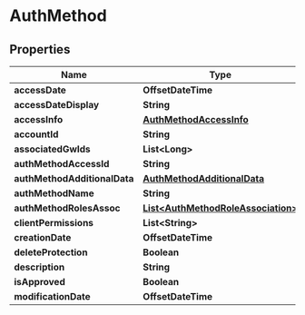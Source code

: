 

# AuthMethod


## Properties

Name | Type | Description | Notes
------------ | ------------- | ------------- | -------------
**accessDate** | **OffsetDateTime** |  |  [optional]
**accessDateDisplay** | **String** |  |  [optional]
**accessInfo** | [**AuthMethodAccessInfo**](AuthMethodAccessInfo.md) |  |  [optional]
**accountId** | **String** |  |  [optional]
**associatedGwIds** | **List&lt;Long&gt;** |  |  [optional]
**authMethodAccessId** | **String** |  |  [optional]
**authMethodAdditionalData** | [**AuthMethodAdditionalData**](AuthMethodAdditionalData.md) |  |  [optional]
**authMethodName** | **String** |  |  [optional]
**authMethodRolesAssoc** | [**List&lt;AuthMethodRoleAssociation&gt;**](AuthMethodRoleAssociation.md) |  |  [optional]
**clientPermissions** | **List&lt;String&gt;** |  |  [optional]
**creationDate** | **OffsetDateTime** |  |  [optional]
**deleteProtection** | **Boolean** |  |  [optional]
**description** | **String** |  |  [optional]
**isApproved** | **Boolean** |  |  [optional]
**modificationDate** | **OffsetDateTime** |  |  [optional]



